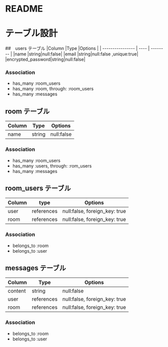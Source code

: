 # README

# テーブル設計
##　users テーブル
|Column            |Type  |Options   |
| ---------------- | ---- | -------- |
|name              |string|null:false|
|email             |string|null:false ,unique:true|
|encrypted_password|string|null:false|


### Association

- has_many :room_users
- has_many :room, through: :room_users
- has_many :messages

## room テーブル

|Column|Type  |Options   |
| ---- | ---- | -------- |
|name  |string|null:false|

### Association

- has_many :room_users
- has_many :users, through: :rom_users
- has_many :messages
## room_users テーブル

|Column|type      |Options                      |
| ---- | -------- | --------------------------- |
|user  |references|null:false, foreign_key: true|
|room  |references|null:false, foreign_key: true|

### Association

- belongs_to :room
- belongs_to :user

## messages テーブル

| Column  | Type       | Options                       |
| ------- | ---------- | ----------------------------- |
| content | string     | null:false                    |
| user    | references | null:false, foreign_key: true |
| room    | references | null:false, foreign_key: true |

### Association

- belongs_to :room
- belongs_to :user